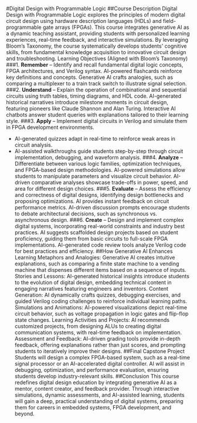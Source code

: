 #Digital Design with Programmable Logic
##Course Description
Digital Design with Programmable Logic explores the principles of modern digital circuit design using hardware description languages (HDLs) and field-programmable gate arrays (FPGAs). This course integrates generative AI as a dynamic teaching assistant, providing students with personalized learning experiences, real-time feedback, and interactive simulations. By leveraging Bloom’s Taxonomy, the course systematically develops students' cognitive skills, from fundamental knowledge acquisition to innovative circuit design and troubleshooting.
Learning Objectives (Aligned with Bloom’s Taxonomy)
###1. **Remember** – Identify and recall fundamental digital logic concepts, FPGA architectures, and Verilog syntax.
AI-powered flashcards reinforce key definitions and concepts.
Generative AI crafts analogies, such as comparing a multiplexer to a train track switch to illustrate signal selection.
###2. **Understand** – Explain the operation of combinational and sequential circuits using truth tables, timing diagrams, and HDL code.
AI-generated historical narratives introduce milestone moments in circuit design, featuring pioneers like Claude Shannon and Alan Turing.
Interactive AI chatbots answer student queries with explanations tailored to their learning style.
###3. **Apply** – Implement digital circuits in Verilog and simulate them in FPGA development environments.
* AI-generated quizzes adapt in real-time to reinforce weak areas in circuit analysis.
* AI-assisted walkthroughs guide students step-by-step through circuit implementation, debugging, and waveform analysis.
###4. **Analyze** – Differentiate between various logic families, optimization techniques, and FPGA-based design methodologies.
AI-powered simulations allow students to manipulate parameters and visualize circuit behavior.
AI-driven comparative analyses showcase trade-offs in power, speed, and area for different design choices.
###5. **Evaluate** – Assess the efficiency and correctness of digital designs, identifying design bottlenecks and proposing optimizations.
AI provides instant feedback on circuit performance metrics.
AI-driven discussion prompts encourage students to debate architectural decisions, such as synchronous vs. asynchronous design.
###6. **Create** – Design and implement complex digital systems, incorporating real-world constraints and industry best practices.
AI suggests scaffolded design projects based on student proficiency, guiding them from basic circuits to full-scale FPGA implementations.
AI-generated code review tools analyze Verilog code for best practices and efficiency.
##How Generative AI Enhances Learning
Metaphors and Analogies: Generative AI creates intuitive explanations, such as comparing a finite state machine to a vending machine that dispenses different items based on a sequence of inputs.
Stories and Lessons: AI-generated historical insights introduce students to the evolution of digital design, embedding technical content in engaging narratives featuring engineers and inventors.
Content Generation: AI dynamically crafts quizzes, debugging exercises, and guided Verilog coding challenges to reinforce individual learning paths.
Simulations and Animations: AI-powered visualizations depict real-time circuit behavior, such as voltage propagation in logic gates and flip-flop state changes.
Learning Activities and Projects: AI recommends customized projects, from designing ALUs to creating digital communication systems, with real-time feedback on implementation.
Assessment and Feedback: AI-driven grading tools provide in-depth feedback, offering explanations rather than just scores, and prompting students to iteratively improve their designs.
##Final Capstone Project
Students will design a complex FPGA-based system, such as a real-time signal processor or an AI-accelerated digital controller. AI will assist in debugging, optimization, and performance evaluation, ensuring students develop industry-relevant skills.
##Conclusion
This course redefines digital design education by integrating generative AI as a mentor, content creator, and feedback provider. Through interactive simulations, dynamic assessments, and AI-assisted learning, students will gain a deep, practical understanding of digital systems, preparing them for careers in embedded systems, FPGA development, and beyond.


